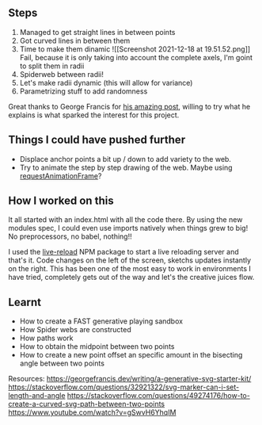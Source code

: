 ## Steps

1. Managed to get straight lines in between points
2. Got curved lines in between them
3. Time to make them dinamic
	![[Screenshot 2021-12-18 at 19.51.52.png]]
	Fail, because it is only taking into account the complete axels, I'm goint to split them in radii
4. Spiderweb between radii!
5. Let's make radii dynamic (this will allow for variance)
6. Parametrizing stuff to add randomness

Great thanks to George Francis for [his amazing post](https://georgefrancis.dev/writing/a-generative-svg-starter-kit/), willing to try what he explains is what sparked the interest for this project. 

## Things I could have pushed further

- Displace anchor points a bit up / down to add variety to the web.
- Try to animate the step by step drawing of the web. Maybe using [requestAnimationFrame](https://css-tricks.com/using-requestanimationframe)?

## How I worked on this

It all started with an index.html with all the code there. By using the new modules spec, I could even use imports natively when things grew to big! No preprocessors, no babel, nothing!! 

I used the [live-reload](https://www.npmjs.com/package/live-server) NPM package to start a live reloading server and that's it. Code changes on the left of the screen, sketchs updates instantly on the right. This has been one of the most easy to work in environments I have tried, completely gets out of the way and let's the creative juices flow.

## Learnt

- How to create a FAST generative playing sandbox
- How Spider webs are constructed
- How paths work
- How to obtain the midpoint between two points
- How to create a new point offset an specific amount in the bisecting angle between two points

Resources: 
https://georgefrancis.dev/writing/a-generative-svg-starter-kit/
https://stackoverflow.com/questions/32921322/svg-marker-can-i-set-length-and-angle
https://stackoverflow.com/questions/49274176/how-to-create-a-curved-svg-path-between-two-points
https://www.youtube.com/watch?v=gSwvH6YhqIM